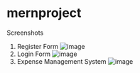 # mernproject

Screenshots
1. Register Form
![image](https://github.com/user-attachments/assets/5d0bbedc-c095-4058-bdb3-97243cc56256)
2. Login Form
![image](https://github.com/user-attachments/assets/fbc853b6-64c3-46f5-8266-5432af6155e5)
3. Expense Management System
![image](https://github.com/user-attachments/assets/f032b17b-51f9-4f9f-a423-8067c3589c5b)


